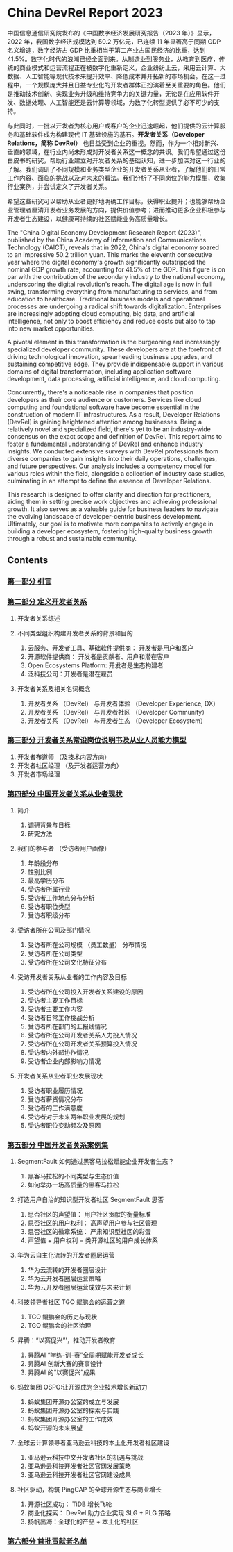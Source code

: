 # China DevRel Report 2023

中国信息通信研究院发布的《中国数字经济发展研究报告（2023 年）》显示，2022 年，我国数字经济规模达到 50.2 万亿元，已连续 11 年显著高于同期 GDP 名义增速，数字经济占 GDP 比重相当于第二产业占国民经济的比重，达到 41.5%。数字化时代的浪潮已经全面到来。从制造业到服务业，从教育到医疗，传统的商业模式和运营流程正在被数字化重新定义，企业纷纷上云，采用云计算、大数据、人工智能等现代技术来提升效率、降低成本并开拓新的市场机会。在这一过程中，一个规模庞大并且日益专业化的开发者群体正扮演着至关重要的角色。他们是推动技术创新、实现业务升级和维持竞争力的关键力量，无论是在应用软件开发、数据处理、人工智能还是云计算等领域，为数字化转型提供了必不可少的支持。

与此同时，一批以开发者为核心用户或客户的企业迅速崛起，他们提供的云计算服务和基础软件成为构建现代 IT 基础设施的基石。**开发者关系（Developer Relations，简称 DevRel）** 也日益受到企业的重视。然而，作为一个相对新兴、垂直的领域，在行业内尚未形成对开发者关系这一概念的共识。我们希望通过这份白皮书的研究，帮助行业建立对开发者关系的基础认知，进一步加深对这一行业的了解。我们调研了不同规模和业务类型企业的开发者关系从业者，了解他们的日常工作内容、面临的挑战以及对未来的看法。我们分析了不同岗位的能力模型，收集行业案例，并尝试定义了开发者关系。

希望这些研究可以帮助从业者更好地明确工作目标，获得职业提升；也能够帮助企业管理者厘清开发者业务发展的方向，提供价值参考；进而推动更多企业积极参与开发者生态建设，以健康可持续的社区赋能业务高质量增长。

The "China Digital Economy Development Research Report (2023)", published by the China Academy of Information and Communications Technology (CAICT), reveals that in 2022, China's digital economy soared to an impressive 50.2 trillion yuan. This marks the eleventh consecutive year where the digital economy's growth significantly outstripped the nominal GDP growth rate, accounting for 41.5% of the GDP. This figure is on par with the contribution of the secondary industry to the national economy, underscoring the digital revolution's reach. The digital age is now in full swing, transforming everything from manufacturing to services, and from education to healthcare. Traditional business models and operational processes are undergoing a radical shift towards digitalization. Enterprises are increasingly adopting cloud computing, big data, and artificial intelligence, not only to boost efficiency and reduce costs but also to tap into new market opportunities.

A pivotal element in this transformation is the burgeoning and increasingly specialized developer community. These developers are at the forefront of driving technological innovation, spearheading business upgrades, and sustaining competitive edge. They provide indispensable support in various domains of digital transformation, including application software development, data processing, artificial intelligence, and cloud computing.

Concurrently, there's a noticeable rise in companies that position developers as their core audience or customers. Services like cloud computing and foundational software have become essential in the construction of modern IT infrastructures. As a result, Developer Relations (DevRel) is gaining heightened attention among businesses. Being a relatively novel and specialized field, there's yet to be an industry-wide consensus on the exact scope and definition of DevRel. This report aims to foster a fundamental understanding of DevRel and enhance industry insights. We conducted extensive surveys with DevRel professionals from diverse companies to gain insights into their daily operations, challenges, and future perspectives. Our analysis includes a competency model for various roles within the field, alongside a collection of industry case studies, culminating in an attempt to define the essence of Developer Relations.

This research is designed to offer clarity and direction for practitioners, aiding them in setting precise work objectives and achieving professional growth. It also serves as a valuable guide for business leaders to navigate the evolving landscape of developer-centric business development. Ultimately, our goal is to motivate more companies to actively engage in building a developer ecosystem, fostering high-quality business growth through a robust and sustainable community.

## Contents
### [第一部分 引言](Part1/README.md)

### [第二部分 定义开发者关系](Part2/README.md)
1. 开发者关系综述

2. 不同类型组织构建开发者关系的背景和目的
	1. 云服务、开发者工具、基础软件提供商： 开发者是用户和客户
	2. 开源软件提供商： 开发者是贡献者、用户和潜在客户
	3. Open Ecosystems Platform: 开发者是生态构建者
	4. 泛科技公司：开发者是潜在雇员

3. 开发者关系及相关名词概念
	1. 开发者关系 （DevRel） 与开发者体验 （Developer Experience, DX）
	2. 开发者关系 （DevRel） 与开发者社区 （Developer Community）
	3. 开发者关系 （DevRel） 与开发者生态 （Developer Ecosystem）

### [第三部分 开发者关系常设岗位说明书及从业人员能力模型](Part3/README.md)
1. 开发者布道师 （及技术内容方向）
2. 开发者社区经理 （及开发者运营方向）
3. 开发者市场经理

### [第四部分 中国开发者关系从业者现状](Part4/README.md)
1. 简介
	1. 调研背景与目标
	2. 研究方法


3. 我们的参与者 （受访者用户画像）
	1. 年龄段分布
	2. 性别比例
	3. 最高学历分布
	4. 受访者所属行业
	5. 受访者工作地点分布分析
	6. 受访者职位类型
	7. 受访者职级分布


9. 受访者所在公司及部门情况
	1. 受访者所在公司规模 （员工数量） 分布情况
	2. 受访者所在公司类型
	3. 受访者所在公司文化特征分布



4. 受访开发者关系从业者的工作内容及目标
	1. 受访者所在公司投入开发者关系建设的原因
	2. 受访者主要工作目标
	3. 受访者主要工作内容
	4. 受访者日常工作挑战分析
	5. 受访者所在部门的汇报线情况
	6. 受访者所在公司开发者关系人力投入情况
	7. 受访者所在公司开发者关系预算投入情况
	8. 受访者内外部协作情况
	9. 受访者企业内部影响力情况


5. 开发者关系从业者职业发展现状
	1. 受访者职业履历情况
	2. 受访者薪资情况分布
	3. 受访者的工作满意度
	4. 受访者对于未来两年职业发展的规划
	5. 受访者职位变动频次及原因

### [第五部分 中国开发者关系案例集](Part5/README.md)
1. SegmentFault 如何通过黑客马拉松赋能企业开发者生态？
	1. 黑客马拉松的不同类型与生态价值
	2. 如何举办一场高质量的黑客马拉松

2. 打造用户自治的知识型开发者社区 SegmentFault 思否
	1. 思否社区的声望值： 用户社区贡献的衡量标准
	2. 思否社区的用户权利： 高声望用户参与社区管理
	3. 思否社区的徽章系统： 严肃知识型社区的彩蛋
	4. 声望值 + 用户权利 = 类开源社区的用户成长体系

3. 华为云自主化流转的开发者圈层运营
	1. 华为云流转的开发者圈层设计
	2. 华为云开发者圈层运营策略
	3. 华为云开发者圈层运营成效与未来计划

4. 科技领导者社区 TGO 鲲鹏会的运营之道
	1. TGO 鲲鹏会的历史与现状
	2. TGO 鲲鹏会的社区治理

5. 昇腾：“以赛促兴”’，推动开发者教育
	1. 昇腾AI “学练-训-赛”全周期赋能开发者成长
	2. 昇腾AI 创新大赛的赛事设计
	3. 昇腾AI 的“以赛促兴”成果

6. 蚂蚁集团 OSPO:让开源成为企业技术增长新动力
	1. 蚂蚁集团开源办公室的成立与发展
	2. 蚂蚁集团开源办公室的探索与实践
	3. 蚂蚁集团开源办公室的工作成效
	4. 蚂蚁开源的未来展望

7. 全球云计算领导者亚马逊云科技的本土化开发者社区建设
	1. 亚马逊云科技中文开发者社区的机遇与挑战
	2. 亚马逊云科技开发者社区官网发展策略
	3. 亚马逊云科技开发者社区官网建设成果

8. 社区驱动，构筑 PingCAP 的全球开源生态与商业增长
	1. 开源社区成功： TiDB 增长飞轮
	2. 商业化探索： DevRel 助力企业实现 SLG + PLG 策略
	3. 扬帆出海：全球化的产品 + 本土化的社区

### [第六部分 首批贡献者名单](Part6/README.md)
